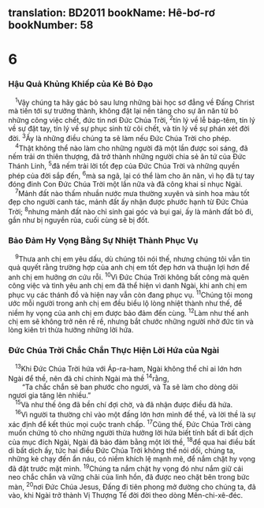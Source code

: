 translation: BD2011
bookName: Hê-bơ-rơ 
bookNumber: 58
-------

<div class="title"><h1>6</h1><h3>Hậu Quả Khủng Khiếp của Kẻ Bỏ Ðạo</h3></div>
<span class="verse he_6_1"> <sup>1</sup>Vậy chúng ta hãy gác bỏ sau lưng những bài học sơ đẳng về Ðấng Christ mà tiến tới sự trưởng thành, không đặt lại nền tảng cho sự ăn năn từ bỏ những công việc chết, đức tin nơi Ðức Chúa Trời, </span>
<span class="verse he_6_2"><sup>2</sup>tín lý về lễ báp-têm, tín lý về sự đặt tay, tín lý về sự phục sinh từ cõi chết, và tín lý về sự phán xét đời đời. </span>
<span class="verse he_6_3"><sup>3</sup>Ấy là những điều chúng ta sẽ làm nếu Ðức Chúa Trời cho phép.<br/></span>
<span class="verse he_6_4"> <sup>4</sup>Thật không thể nào làm cho những người đã một lần được soi sáng, đã nếm trải ơn thiên thượng, đã trở thành những người chia sẻ ân tứ của Ðức Thánh Linh, </span>
<span class="verse he_6_5"><sup>5</sup>đã nếm trải lời tốt đẹp của Ðức Chúa Trời và những quyền phép của đời sắp đến, </span>
<span class="verse he_6_6"><sup>6</sup>mà sa ngã, lại có thể làm cho ăn năn, vì họ đã tự tay đóng đinh Con Ðức Chúa Trời một lần nữa và đã công khai sỉ nhục Ngài.<br/></span>
<span class="verse he_6_7"> <sup>7</sup>Mảnh đất nào thấm nhuần nước mưa thường xuyên và sinh hoa màu tốt đẹp cho người canh tác, mảnh đất ấy nhận được phước hạnh từ Ðức Chúa Trời; </span>
<span class="verse he_6_8"><sup>8</sup>nhưng mảnh đất nào chỉ sinh gai góc và bụi gai, ấy là mảnh đất bỏ đi, gần như bị nguyền rủa, cuối cùng sẽ bị đốt.<br/></span>
<div class="title"><h3>Bảo Ðảm Hy Vọng Bằng Sự Nhiệt Thành Phục Vụ</h3></div>
<span class="verse he_6_9"> <sup>9</sup>Thưa anh chị em yêu dấu, dù chúng tôi nói thế, nhưng chúng tôi vẫn tin quả quyết rằng trường hợp của anh chị em tốt đẹp hơn và thuận lợi hơn để anh chị em hưởng ơn cứu rỗi. </span>
<span class="verse he_6_10"><sup>10</sup>Vì Ðức Chúa Trời không bất công mà quên công việc và tình yêu anh chị em đã thể hiện vì danh Ngài, khi anh chị em phục vụ các thánh đồ và hiện nay vẫn còn đang phục vụ. </span>
<span class="verse he_6_11"><sup>11</sup>Chúng tôi mong ước mỗi người trong anh chị em đều biểu lộ lòng nhiệt thành như thế, để niềm hy vọng của anh chị em được bảo đảm đến cùng. </span>
<span class="verse he_6_12"><sup>12</sup>Làm như thế anh chị em sẽ không trở nên rề rề, nhưng bắt chước những người nhờ đức tin và lòng kiên trì thừa hưởng những lời hứa.<br/></span>
<div class="title"><h3>Ðức Chúa Trời Chắc Chắn Thực Hiện Lời Hứa của Ngài</h3></div>
<span class="verse he_6_13"> <sup>13</sup>Khi Ðức Chúa Trời hứa với Áp-ra-ham, Ngài không thể chỉ ai lớn hơn Ngài để thề, nên đã chỉ chính Ngài mà thề </span>
<span class="verse he_6_14"><sup>14</sup>rằng,<br/>  “Ta chắc chắn sẽ ban phước cho ngươi, và Ta sẽ làm cho dòng dõi ngươi gia tăng lên nhiều.” <br/></span>
<span class="verse he_6_15"> <sup>15</sup>Và như thế ông đã bền chí đợi chờ, và đã nhận được điều đã hứa. <br/></span>
<span class="verse he_6_16"> <sup>16</sup>Vì người ta thường chỉ vào một đấng lớn hơn mình để thề, và lời thề là sự xác định để kết thúc mọi cuộc tranh chấp. </span>
<span class="verse he_6_17"><sup>17</sup>Cũng thế, Ðức Chúa Trời càng muốn chứng tỏ cho những người thừa hưởng lời hứa biết tính bất di bất dịch của mục đích Ngài, Ngài đã bảo đảm bằng một lời thề, </span>
<span class="verse he_6_18"><sup>18</sup>để qua hai điều bất di bất dịch ấy, tức hai điều Ðức Chúa Trời không thể nói dối, chúng ta, những kẻ chạy đến ẩn náu, có niềm khích lệ mạnh mẽ, để nắm chặt hy vọng đã đặt trước mặt mình. </span>
<span class="verse he_6_19"><sup>19</sup>Chúng ta nắm chặt hy vọng đó như nắm giữ cái neo chắc chắn và vững chãi của linh hồn, đã được neo chặt bên trong bức màn, </span>
<span class="verse he_6_20"><sup>20</sup>nơi Ðức Chúa Jesus, Ðấng đi tiên phong mở đường cho chúng ta, đã vào, khi Ngài trở thành Vị Thượng Tế đời đời theo dòng Mên-chi-xê-đéc.<br/></span>

